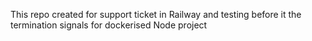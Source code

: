 This repo created for support ticket in Railway and testing before it the termination signals for dockerised Node project